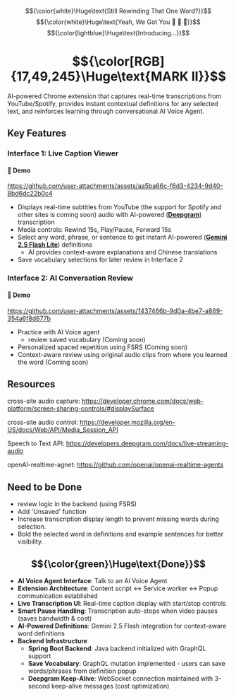 
$${\color{white}\Huge\text{Still Rewinding That One Word?}}$$
$${\color{white}\Huge\text{Yeah, We Got You 💪 😤 🤜}}$$
$${\color{lightblue}\Huge\text{Introducing...}}$$

# $${\color[RGB]{17,49,245}\Huge\text{MARK II}}$$
AI-powered Chrome extension that captures real-time 
  transcriptions from YouTube/Spotify, provides instant 
  contextual definitions for any selected text, and reinforces
   learning through conversational AI Voice Agent.
## Key Features

### Interface 1: Live Caption Viewer

#### 🎥 Demo


https://github.com/user-attachments/assets/aa5ba66c-f6d3-4234-9d40-8bd6dc22b0c4



- Displays real-time subtitles from YouTube (the support for Spotify and other sites is coming soon) audio with AI-powered (**[Deepgram](https://deepgram.com/product/speech-to-text)**) transcription
- Media controls: Rewind 15s, Play/Pause, Forward 15s
- Select any word, phrase, or sentence to get instant AI-powered (**[Gemini 2.5 Flash Lite](https://ai.google.dev/gemini-api/docs/models)**) definitions
  - AI provides context-aware explanations and Chinese translations
- Save vocabulary selections for later review in Interface 2

### Interface 2: AI Conversation Review
#### 🎥 Demo


https://github.com/user-attachments/assets/1437466b-9d0a-4be7-a869-354a6f8d677b


- Practice with AI Voice agent
  - review saved vocabulary (Coming soon)
- Personalized spaced repetition using FSRS (Coming soon)
- Context-aware review using original audio clips from where you learned the word (Coming soon)
## Resources
cross-site audio capture: https://developer.chrome.com/docs/web-platform/screen-sharing-controls/#displaySurface

cross-site audio control: https://developer.mozilla.org/en-US/docs/Web/API/Media_Session_API

Speech to Text API: https://developers.deepgram.com/docs/live-streaming-audio 

openAI-realtime-agnet: https://github.com/openai/openai-realtime-agents

## Need to be Done
- review logic in the backend (using FSRS)
- Add 'Unsaved' function
- Increase transcription display length to prevent missing words during selection.
- Bold the selected word in definitions and example sentences for better visibility.


## $${\color{green}\Huge\text{Done}}$$
- **AI Voice Agent Interface**: Talk to an AI Voice Agent
- **Extension Architecture**: Content script ↔ Service worker ↔ Popup communication established
- **Live Transcription UI**: Real-time caption display with start/stop controls
- **Smart Pause Handling**: Transcription auto-stops when video pauses (saves bandwidth & cost)
- **AI-Powered Definitions**: Gemini 2.5 Flash integration for context-aware word definitions
- **Backend Infrastructure**
  - **Spring Boot Backend**: Java backend initialized with GraphQL support
  - **Save Vocabulary**: GraphQL mutation implemented - users can save words/phrases from definition popup
  - **Deepgram Keep-Alive**: WebSocket connection maintained with 3-second keep-alive messages (cost optimization)






